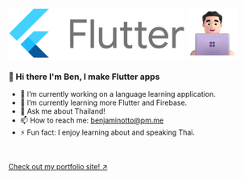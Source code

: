 
<p>  
  <img src="https://github.com/benjamin-otto/benjamin-otto/blob/main/images/flutter.png?raw=true" alt="Flutter" height="100"/>
  <img src="https://github.com/benjamin-otto/benjamin-otto/blob/main/images/dev.png?raw=true" alt="Dev Guy" height="100"/>
</p>

### 👋 Hi there I'm Ben, I make Flutter apps

- 🔭 I’m currently working on a language learning application.
- 🌱 I’m currently learning more Flutter and Firebase.
- 💬 Ask me about Thailand!
- 📫 How to reach me: <a href="mailto:benjaminotto@pm.me?subject=Let's Talk!&body=Hello Benjamin, I'm interested in working on a Flutter project together.">benjaminotto@pm.me</a>
- ⚡ Fun fact: I enjoy learning about and speaking Thai.

&nbsp;

<a href="https://benjamin-otto.github.io/" target="_blank">Check out my portfolio site! ↗</a>

<!--
**benjamin-otto/benjamin-otto** is a ✨ _special_ ✨ repository because its `README.md` (this file) appears on your GitHub profile.

Here are some ideas to get you started:

- 🔭 I’m currently working on ...
- 🌱 I’m currently learning ...
- 👯 I’m looking to collaborate on ...
- 🤔 I’m looking for help with ...
- 💬 Ask me about ...
- 📫 How to reach me: ...
- 😄 Pronouns: ...
- ⚡ Fun fact: ...
-->

